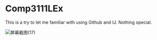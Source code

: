 # Comp3111LEx
This is a try to let me familiar with using Github and IJ. Nothing special.

![屏幕截图(17)](https://github.com/MittyTsang/Comp3111LEx/assets/107016032/2c309ffe-1085-4368-9da6-84e1af03063a)
